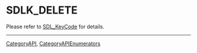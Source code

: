 # SDLK_DELETE

Please refer to [SDL_KeyCode](SDL_KeyCode) for details.

----
[CategoryAPI](CategoryAPI), [CategoryAPIEnumerators](CategoryAPIEnumerators)

